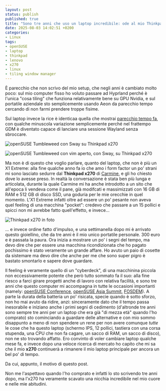 ```yaml
---
layout: post
status: publish
published: true
title: "Sono tre anni che uso un laptop incredibile: ode al mio Thinkpad x270"
date: 2025-08-03 14:02:51 +0200
categories: 
- Linux
tags: 
- openSUSE
- laptop
- thinkpad
- lenovo
- x270
- linux
- tiling window manager
---
```


È parecchio che non scrivo del mio setup, che negli anni è cambiato molto poco: sul mio computer fisso ho voluto passare ad Hyprland perché è l'unica "cosa tiling" che funziona relativamente bene su GPU Nvidia, e sul portatile aziendale sto semplicemente usando Aeon da parecchio tempo cercando di non farmi prendere troppe fisime.

Sul laptop invece la rice è identicaa quella che mostrai [parecchio tempo fa](https://dottorblaster.it/2021/10/x1-extreme/), con qualche minuscola variazione semplicemente perché nel frattempo GDM è diventato capace di lanciare una sessione Wayland senza sbroccare.

![openSUSE Tumbleweed con Sway su Thinkpad x270](https://gitlab.com/dottorblaster/blog-images/-/raw/master/images/x270-rice/screen_rice_x270.png?ref_type=heads)

![openSUSE Tumbleweed con vim aperto, con Sway, su Thinkpad x270](https://gitlab.com/dottorblaster/blog-images/-/raw/master/images/x270-rice/screen_rice_x270_vim.png)

Ma non è di questo che voglio parlare, quanto del laptop, che non è più un X1 Extreme: alla fine qualche anno fa io che amo i form factor un po' strani mi sono lasciato sedurre dal **Thinkpad x270** di [Carmine](https://dimonaco.dev/), e gli ho chiesto dove lo avesse preso. In realtà la conversazione è stata ben più lunga e articolata, durante la quale Carmine mi ha anche introdotto a un sito che all'epoca li vendeva come il pane, già modifcati e massimizzati con 16 GB di RAM e 512 GB di disco SSD, una goduria per le mie orecchie in quel momento. L'X1 Extreme infatti oltre ad essere un po' pesante non aveva quel feeling di una macchina "pocket": credevo che passare a un 15 pollici e spicci non mi avrebbe fatto quell'effetto, e invece...

![Thinkpad x270 in foto](https://gitlab.com/dottorblaster/blog-images/-/raw/master/images/x270-rice/x270r-rice-photo.png)

... e invece ordine fatto d'impulso, e una settimanella dopo mi è arrivato questo gioiellino, che da tre anni è il mio unico portatile personale. 300 euro e è passata la paura. Ora inizia a mostrare un po' i segni del tempo, ma devo dire che per essere una macchina ricondizionata che ho pagato pochissimo è stato veramente un grande affare. Ho avuto un paio di cosette da sistemare ma devo dire che anche per me che sono super pigro è bastato smontarlo e sapere dove guardare.

Il feeling è veramente quello di un "cyberdeck", di una macchinina piccola non eccessivamente potente che però tutto sommato fa il suo: alla fine riesco a farci girare progetti anche di lavoro con relativa facilità, e sono tre anni che questo computer mi accompagna in tutte le occasioni importanti (namely: [openSUSE Conference](https://dottorblaster.it/2025/07/opensuse-conference-2025/), [openSUSE Asia Summit](https://dottorblaster.it/2024/11/opensuse-asia-2024/), [FOSDEM](https://dottorblaster.it/2025/02/fosdem-2025/)). A parte la durata della batteria un po' risicata, specie quando è sotto sforzo, non ho mai avuto da ridire, anzi: sinceramente dato che il tempo passa inesorabile e iniziano anche i primi segni di cedimento (d'altronde tre anni sono sempre tre anni per un laptop che era già "di mezza età" quando l'ho comprato) sto cominciando a guardare delle alternative e con mio sommo disappunto a meno di non spendere un rene per non avere comunque _tutte_ le cose che ha questo laptop (schermo IPS, 12 pollici, tastiera con una corsa stupenda, una CPU che non fa cagare, un sacco di RAM, un sacco di disco), non ne sto trovando affatto. Ero convinto di voler cambiare laptop qualche mese fa, e invece dopo una veloce ricerca di mercato ho capito che mi sa che il mio **x270** continuerà a rimanere il mio laptop principale per ancora un bel po' di tempo.

Da cui, appunto, il motivo di questo post.

Non me l'aspettavo quando l'ho comprato e infatti lo sto scrivendo tre anni dopo, ma l'x270 ha veramente scavato una nicchia incredibile nel mio cuore e nelle mie abitudini.
